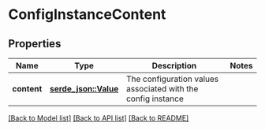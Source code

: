 # ConfigInstanceContent

## Properties

Name | Type | Description | Notes
------------ | ------------- | ------------- | -------------
**content** | [**serde_json::Value**](.md) | The configuration values associated with the config instance | 

[[Back to Model list]](../README.md#documentation-for-models) [[Back to API list]](../README.md#documentation-for-api-endpoints) [[Back to README]](../README.md)


